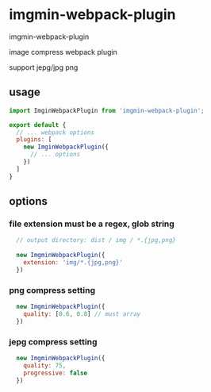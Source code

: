 # imgmin-webpack-plugin
imgmin-webpack-plugin

image compress webpack plugin

support jepg/jpg png

## usage
````javascript
import ImginWebpackPlugin from 'imgmin-webpack-plugin';

export default {
  // ... webpack options
  plugins: [
    new ImginWebpackPlugin({
      // ... options
    })
  ]
}

````

## options


### file extension must be a regex, glob string
  
````javascript  
  // output directory: dist / img / *.{jpg,png}
  
  new ImgminWebpackPlugin({
    extension: 'img/*.{jpg,png}'
  })
````
  
### png compress setting
````javascript  
  new ImgminWebpackPlugin({
    quality: [0.6, 0.8] // must array
  })
````  
  
### jepg compress setting
````javascript  
  new ImgminWebpackPlugin({
    quality: 75,
    progressive: false
  })
````
